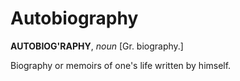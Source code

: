 # Autobiography

**AUTOBIOG'RAPHY**, _noun_ \[Gr. biography.\]

Biography or memoirs of one's life written by himself.